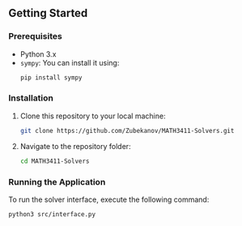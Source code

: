 ## Getting Started

### Prerequisites
- Python 3.x
- `sympy`: You can install it using:
    ```bash
    pip install sympy
    ```

### Installation
1. Clone this repository to your local machine:
    ```bash
    git clone https://github.com/Zubekanov/MATH3411-Solvers.git
    ```
2. Navigate to the repository folder:
    ```bash
    cd MATH3411-Solvers
    ```

### Running the Application
To run the solver interface, execute the following command:

```bash
python3 src/interface.py
```
